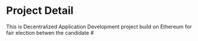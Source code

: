 # Project Detail
This is Decentralized Application Development project build on Ethereum for fair election betwen the candidate #